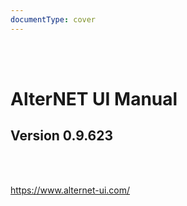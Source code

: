 ```yaml
---
documentType: cover
---
```

<br/>
<br/>

# AlterNET UI Manual

## Version 0.9.623

<br/>
<br/>

<a href="https://www.alternet-ui.com/">https://www.alternet-ui.com/</a>


